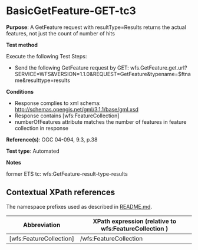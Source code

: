 # BasicGetFeature-GET-tc3

**Purpose**: A GetFeature request with resultType=Results returns the actual features, not just the count of number of hits

**Test method**

Execute the following Test Steps:

* Send the following GetFeature request by GET: wfs.GetFeature.get.url?SERVICE=WFS&VERSION=1.1.0&REQUEST=GetFeature&typename=$ftname&resulttype=results

**Conditions**

* Response complies to xml schema: http://schemas.opengis.net/gml/3.1.1/base/gml.xsd
* Response contains [wfs:FeatureCollection]
* numberOfFeatures attribute matches the number of features in feature collection in response


**Reference(s)**: OGC 04-094, 9.3, p.38 

**Test type**: Automated

**Notes**

former ETS tc: wfs:GetFeature-result-type-results


## Contextual XPath references

The namespace prefixes used as described in [README.md](./README.md#namespaces).

Abbreviation                                   |  XPath expression (relative to wfs:FeatureCollection )
-----------------------------------------------| -------------------------------------------------------------------------
 [wfs:FeatureCollection] | /wfs:FeatureCollection

